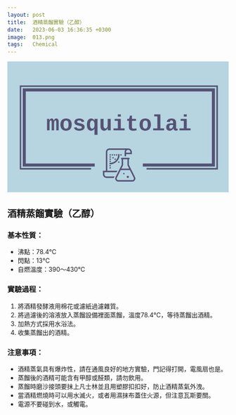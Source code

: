 ```yaml
---
layout: post
title:  酒精蒸餾實驗（乙醇）
date:   2023-06-03 16:36:35 +0300
image:  013.png
tags:   Chemical
---
```

![Alt text](./images/001.png)
## 酒精蒸餾實驗（乙醇）

### 基本性質：
- 沸點：78.4℃
- 閃點：13℃
- 自燃溫度：390～430℃

### 實驗過程：
1. 將酒精發酵液用棉花或濾紙過濾雜質。
2. 將過濾後的溶液放入蒸餾設備裡面蒸餾，溫度78.4℃，等待蒸餾出酒精。
3. 加熱方式採用水浴法。
4. 收集蒸餾出的酒精。

### 注意事項：
- 酒精蒸氣具有爆炸性，請在通風良好的地方實驗，門記得打開，電風扇也是。
- 蒸餾後的酒精可能含有甲醇或醛類，請勿飲用。
- 蒸餾時磨沙接頭要抹上凡士林並且用塑膠扣扣好，防止酒精蒸氣外洩。
- 當酒精燃燒時可以用水滅火，或者用濕抹布蓋住火源，但注意瓦斯要關。
- 電源不要碰到水，或觸電。